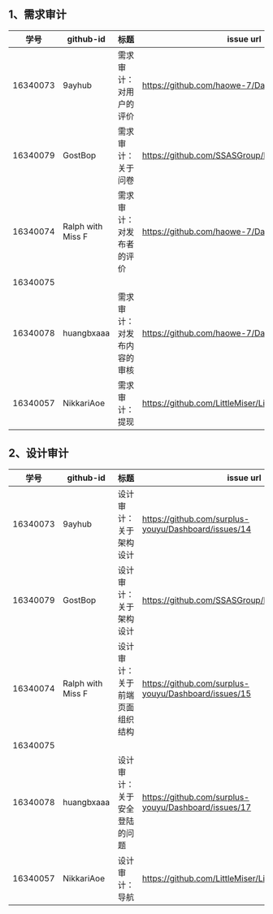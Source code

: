 ## 1、需求审计
|学号|	github-id| 	标题|	issue url   |
|--|--| --| --|
| 16340073 | 	9ayhub | 需求审计：对用户的评价 | https://github.com/haowe-7/Dashboard/issues/8 |
| 16340079 | GostBop | 需求审计：关于问卷 | https://github.com/SSASGroup/Dashboard/issues/10 |
| 16340074 |  Ralph with Miss F|需求审计：对发布者的评价  |https://github.com/haowe-7/Dashboard/issues/9  |
| 16340075 |  |  |  |
| 16340078 | huangbxaaa | 需求审计：对发布内容的审核 | https://github.com/haowe-7/Dashboard/issues/17 |
| 16340057 | NikkariAoe| 需求审计：提现 |https://github.com/LittleMiser/LittleMiser/issues/4 |


## 2、设计审计
|学号|	github-id| 	标题|	issue url   |
|--|--| --| --|
| 16340073 | 	9ayhub | 设计审计：关于架构设计 | https://github.com/surplus-youyu/Dashboard/issues/14 |
| 16340079 | GostBop | 设计审计：关于架构设计 | https://github.com/SSASGroup/Dashboard/issues/11 |
| 16340074 |  Ralph with Miss F|设计审计：关于前端页面组织结构  | https://github.com/surplus-youyu/Dashboard/issues/15 |
| 16340075 |  |  |  |
| 16340078 | huangbxaaa | 设计审计：关于安全登陆的问题 | https://github.com/surplus-youyu/Dashboard/issues/17 |
| 16340057 |NikkariAoe | 设计审计：导航 |https://github.com/LittleMiser/LittleMiser/issues/3 |
